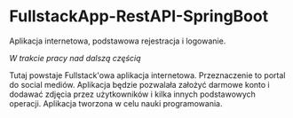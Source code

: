 # FullstackApp-RestAPI-SpringBoot
Aplikacja internetowa, podstawowa rejestracja i logowanie. 

*W trakcie pracy nad dalszą częścią*

Tutaj powstaje Fullstack'owa aplikacja internetowa. Przeznaczenie to portal do social mediów.
Aplikacja będzie pozwalała założyć darmowe konto i dodawać zdjęcia przez użytkowników i kilka innych 
podstawowych operacji. Aplikacja tworzona w celu nauki programowania. 

